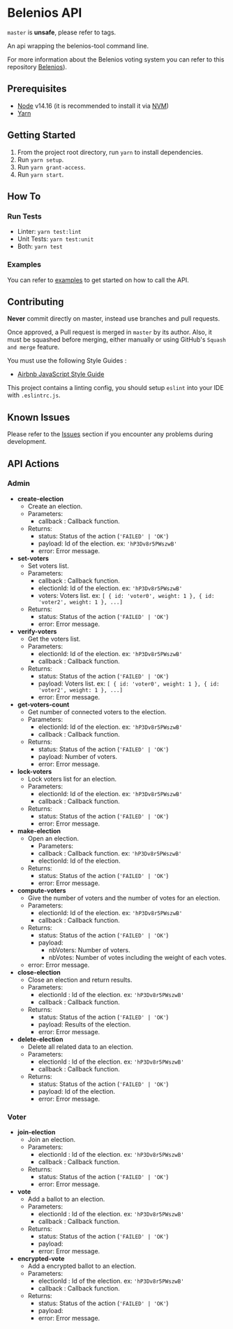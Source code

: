 # Belenios API

`master` is **unsafe**, please refer to tags.

An api wrapping the belenios-tool command line.

For more information about the Belenios voting system you can refer to this repository [Belenios](https://gitlab.inria.fr/belenios/belenios)).

## Prerequisites

* [Node](https://nodejs.org) v14.16 (it is recommended to install it via [NVM](https://github.com/creationix/nvm))
* [Yarn](https://yarnpkg.com/)

## Getting Started

1. From the project root directory, run `yarn` to install dependencies.
2. Run `yarn setup`.
3. Run `yarn grant-access`.
4. Run `yarn start`.

## How To

### Run Tests

* Linter: `yarn test:lint`
* Unit Tests: `yarn test:unit`
* Both: `yarn test`

### Examples

You can refer to [examples](https://github.com/novom/belenios/issues) to get started on how to call the API.

## Contributing

**Never** commit directly on master, instead use branches and pull requests.

Once approved, a Pull request is merged in `master` by its author. Also, it must be squashed before merging,
either manually or using GitHub's `Squash and merge` feature.

You must use the following Style Guides :

* [Airbnb JavaScript Style Guide](https://github.com/airbnb/javascript)

This project contains a linting config, you should setup `eslint` into your IDE with `.eslintrc.js`.

## Known Issues

Please refer to the [Issues](https://github.com/novom/belenios/issues) section
if you encounter any problems during development.

## API Actions

### Admin

* **create-election**
  * Create an election.
  * Parameters:
    * callback : Callback function.
  * Returns:
    * status: Status of the action (`'FAILED' | 'OK'`)
    * payload: Id of the election.  ex: `'hP3Dv8r5PWszwB'`
    * error: Error message.
* **set-voters**
  * Set voters list.
  * Parameters:
    * callback : Callback function.
    * electionId: Id of the election.   ex: `'hP3Dv8r5PWszwB'`
    * voters: Voters list. ex: `[ { id: 'voter0', weight: 1 }, { id: 'voter2', weight: 1 }, ...]`
  * Returns:
    * status: Status of the action  (`'FAILED' | 'OK'`)
    * error: Error message.
* **verify-voters**
  * Get the voters list.
  * Parameters:
    * electionId: Id of the election.  ex: `'hP3Dv8r5PWszwB'`
    * callback : Callback function.
  * Returns:
    * status: Status of the action (`'FAILED' | 'OK'`)
    * payload: Voters list. ex: `[ { id: 'voter0', weight: 1 }, { id: 'voter2', weight: 1 }, ...]`
    * error: Error message.
* **get-voters-count**
  * Get number of connected voters to the election.
  * Parameters:
    * electionId: Id of the election.   ex: `'hP3Dv8r5PWszwB'`
    * callback : Callback function.
  * Returns:
    * status: Status of the action (`'FAILED' | 'OK'`)
    * payload: Number of voters.
    * error: Error message.
* **lock-voters**
  * Lock voters list for an election.
  * Parameters:
    * electionId: Id of the election.   ex: `'hP3Dv8r5PWszwB'`
    * callback : Callback function.
  * Returns:
    * status: Status of the action (`'FAILED' | 'OK'`)
    * error: Error message.
* **make-election**
  * Open an election.
    * Parameters:
    * callback : Callback function.  ex: `'hP3Dv8r5PWszwB'`
    * electionId: Id of the election.  
  * Returns:
    * status: Status of the action  (`'FAILED' | 'OK'`)
    * error: Error message.
* **compute-voters**
  * Give the number of voters and the number of votes for an election.
  * Parameters:
    * electionId: Id of the election.   ex: `'hP3Dv8r5PWszwB'`
    * callback : Callback function.
  * Returns:
    * status: Status of the action (`'FAILED' | 'OK'`)  
    * payload:
      * nbVoters: Number of voters.
      * nbVotes: Number of votes including the weight of each votes.
  * error: Error message.
* **close-election**
  * Close an election and return results.
  * Parameters:
    * electionId : Id of the election.   ex: `'hP3Dv8r5PWszwB'`
    * callback : Callback function.
  * Returns:
    * status: Status of the action  (`'FAILED' | 'OK'`)  
    * payload: Results of the election.
    * error: Error message.
* **delete-election**
  * Delete all related data to an election.
  * Parameters:
    * electionId : Id of the election.   ex: `'hP3Dv8r5PWszwB'`
    * callback : Callback function.
  * Returns:
    * status: Status of the action  (`'FAILED' | 'OK'`)  
    * payload: Id of the election.
    * error: Error message.

### Voter

* **join-election**
  * Join an election.
  * Parameters:
    * electionId : Id of the election.   ex: `'hP3Dv8r5PWszwB'`
    * callback : Callback function.
  * Returns:
    * status: Status of the action  (`'FAILED' | 'OK'`)  
    * error: Error message.
* **vote**
  * Add a ballot to an election.
  * Parameters:
    * electionId : Id of the election.   ex: `'hP3Dv8r5PWszwB'`
    * callback : Callback function.
  * Returns:
    * status: Status of the action  (`'FAILED' | 'OK'`)
    * payload:
    * error: Error message.
* **encrypted-vote**
  * Add a encrypted ballot to an election.
  * Parameters:
    * electionId : Id of the election.   ex: `'hP3Dv8r5PWszwB'`
    * callback : Callback function.
  * Returns:
    * status: Status of the action  (`'FAILED' | 'OK'`)  
    * payload:
    * error: Error message.
